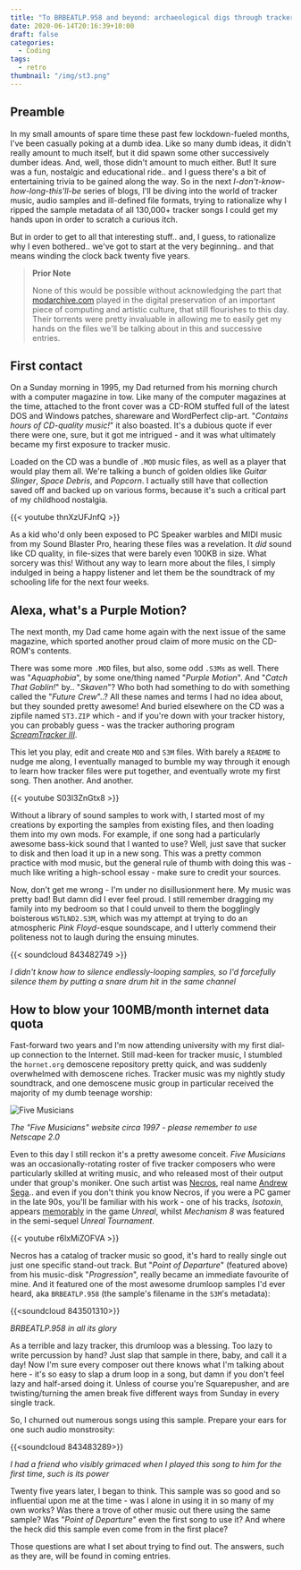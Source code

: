 ```yaml
---
title: "To BRBEATLP.958 and beyond: archaeological digs through tracker music (part 1)"
date: 2020-06-14T20:16:39+10:00
draft: false
categories:
  - Coding
tags:
  - retro
thumbnail: "/img/st3.png"
---
```

## Preamble
In my small amounts of spare time these past few lockdown-fueled months, I've been casually poking at a dumb idea. Like so many dumb ideas, it didn't really amount to much itself, but it did spawn some other successively dumber ideas. And, well, those didn't amount to much either. But! It sure was a fun, nostalgic and educational ride.. and I guess there's a bit of entertaining trivia to be gained along the way. So in the next _I-don't-know-how-long-this'll-be_ series of blogs, I'll be diving into the world of tracker music, audio samples and ill-defined file formats, trying to rationalize why I ripped the sample metadata of all 130,000+ tracker songs I could get my hands upon in order to scratch a curious itch.

But in order to get to all that interesting stuff.. and, I guess, to rationalize why I even bothered.. we've got to start at the very beginning.. and that means winding the clock back twenty five years.

>**Prior Note**
>
>None of this would be possible without acknowledging the part that [modarchive.com](modarchive.com) played in the digital preservation of an important piece of computing and artistic culture, that still flourishes to this day. Their torrents were pretty invaluable in allowing me to easily get my hands on the files we'll be talking about in this and successive entries.

## First contact
On a Sunday morning in 1995, my Dad returned from his morning church with a computer magazine in tow. Like many of the computer magazines at the time, attached to the front cover was a CD-ROM stuffed full of the latest DOS and Windows patches, shareware and WordPerfect clip-art. "_Contains hours of CD-quality music!_" it also boasted. It's a dubious quote if ever there were one, sure, but it got me intrigued - and it was what ultimately became my first exposure to tracker music.

Loaded on the CD was a bundle of `.MOD` music files, as well as a player that would play them all. We're talking a bunch of golden oldies like _Guitar Slinger_, _Space Debris_, and _Popcorn_. I actually still have that collection saved off and backed up on various forms, because it's such a critical part of my childhood nostalgia.

{{< youtube thnXzUFJnfQ >}}

As a kid who'd only been exposed to PC Speaker warbles and MIDI music from my Sound Blaster Pro, hearing these files was a revelation. It *did* sound like CD quality, in file-sizes that were barely even 100KB in size. What sorcery was this! Without any way to learn more about the files, I simply indulged in being a happy listener and let them be the soundtrack of my schooling life for the next four weeks.

## Alexa, what's a Purple Motion?

The next month, my Dad came home again with the next issue of the same magazine, which sported another proud claim of more music on the CD-ROM's contents. 

There was some more `.MOD` files, but also, some odd `.S3Ms` as well. There was "_Aquaphobia_", by some one/thing named "_Purple Motion_". And "_Catch That Goblin!_" by.. "_Skaven_"? Who both had something to do with something called the "_Future Crew_"..? All these names and terms I had no idea about, but they sounded pretty awesome! And buried elsewhere on the CD was a zipfile named `ST3.ZIP` which - and if you're down with your tracker history, you can probably guess - was the tracker authoring program [*ScreamTracker III*](https://archive.org/details/msdos_scrmt321_shareware).



This let you play, edit and create `MOD` and `S3M` files. With barely a `README` to nudge me along, I eventually managed to bumble my way through it enough to learn how tracker files were put together, and eventually wrote my first song. Then another. And another. 

{{< youtube S03l3ZnGtx8 >}}

Without a library of sound samples to work with, I started most of my creations by exporting the samples from existing files, and then loading them into my own mods. For example, if one song had a particularly awesome bass-kick sound that I wanted to use? Well, just save that sucker to disk and then load it up in a new song. This was a pretty common practice with mod music, but the general rule of thumb with doing this was - much like writing a high-school essay - make sure to credit your sources. 

Now, don't get me wrong - I'm under no disillusionment here. My music was pretty bad! But damn did I ever feel proud. I still remember dragging my family into my bedroom so that I could unveil to them the bogglingly boisterous `WSTLND2.S3M`, which was my attempt at trying to do an atmospheric _Pink Floyd_-esque soundscape, and I utterly commend their politeness not to laugh during the ensuing minutes.

{{< soundcloud 843482749 >}}

_I didn't know how to silence endlessly-looping samples, so I'd forcefully silence them by putting a snare drum hit in the same channel_

## How to blow your 100MB/month internet data quota

Fast-forward two years and I'm now attending university with my first dial-up connection to the Internet. Still mad-keen for tracker music, I stumbled the `hornet.org` demoscene repository pretty quick, and was suddenly overwhelmed with demoscene riches. Tracker music was my nightly study soundtrack, and one demoscene music group in particular received the majority of my dumb teenage worship:

![Five Musicians](/img/fivemusicians.png)

_The "Five Musicians" website circa 1997 - please remember to use Netscape 2.0_

Even to this day I still reckon it's a pretty awesome conceit. _Five Musicians_ was an occasionally-rotating roster of five tracker composers who were particularly skilled at writing music, and who released most of their output under that group's moniker. One such artist was [Necros](https://modarchive.org/index.php?request=view_artist_modules&query=69271), real name [Andrew Sega](https://en.wikipedia.org/wiki/Andrew_Sega).. and even if you don't think you know Necros, if you were a PC gamer in the late 90s, you'll be familiar with his work - one of his tracks, _Isotoxin_, appears [memorably](https://www.youtube.com/watch?v=n7sh6jAOzFU) in the game _Unreal_, whilst _Mechanism 8_ was featured in the semi-sequel _Unreal Tournament_.

{{< youtube r6lxMiZOFVA >}}

Necros has a catalog of tracker music so good, it's hard to really single out just one specific stand-out track. But "_Point of Departure_" (featured above) from his music-disk "_Progression_", really became an immediate favourite of mine. And it featured one of the most awesome drumloop samples I'd ever heard, aka `BRBEATLP.958` (the sample's filename in the `S3M`'s metadata):

{{<soundcloud 843501310>}}

_BRBEATLP.958 in all its glory_

As a terrible and lazy tracker, this drumloop was a blessing. Too lazy to write percussion by hand? Just slap that sample in there, baby, and call it a day! Now I'm sure every composer out there knows what I'm talking about here - it's so easy to slap a drum loop in a song, but damn if you don't feel lazy and half-arsed doing it. Unless of course you're Squarepusher, and are twisting/turning the amen break five different ways from Sunday in every single track.

So, I churned out numerous songs using this sample. Prepare your ears for one such audio monstrosity:

{{<soundcloud 843483289>}}

_I had a friend who visibly grimaced when I played this song to him for the first time, such is its power_

Twenty five years later, I began to think. This sample was so good and so influential upon me at the time - was I alone in using it in so many of my own works? Was there a trove of other music out there using the same sample? Was "_Point of Departure_" even the first song to use it? And where the heck did this sample even come from in the first place?

Those questions are what I set about trying to find out. The answers, such as they are, will be found in coming entries.
